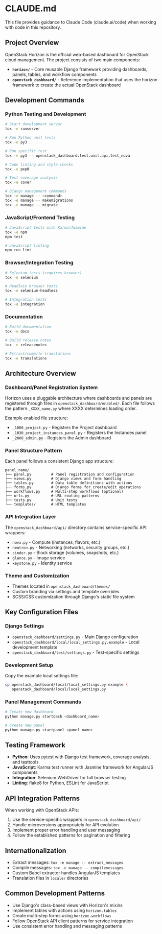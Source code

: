 # CLAUDE.md

This file provides guidance to Claude Code (claude.ai/code) when working with code in this repository.

## Project Overview

OpenStack Horizon is the official web-based dashboard for OpenStack cloud management. The project consists of two main components:

- **`horizon/`** - Core reusable Django framework providing dashboards, panels, tables, and workflow components
- **`openstack_dashboard/`** - Reference implementation that uses the horizon framework to create the actual OpenStack dashboard

## Development Commands

### Python Testing and Development
```bash
# Start development server
tox -e runserver

# Run Python unit tests
tox -e py3

# Run specific test
tox -e py3 -- openstack_dashboard.test.unit.api.test_nova

# Code linting and style checks
tox -e pep8

# Test coverage analysis
tox -e cover

# Django management commands
tox -e manage -- <command>
tox -e manage -- makemigrations
tox -e manage -- migrate
```

### JavaScript/Frontend Testing
```bash
# JavaScript tests with Karma/Jasmine
tox -e npm
npm test

# JavaScript linting
npm run lint
```

### Browser/Integration Testing
```bash
# Selenium tests (requires browser)
tox -e selenium

# Headless browser tests
tox -e selenium-headless

# Integration tests
tox -e integration
```

### Documentation
```bash
# Build documentation
tox -e docs

# Build release notes
tox -e releasenotes

# Extract/compile translations
tox -e translations
```

## Architecture Overview

### Dashboard/Panel Registration System
Horizon uses a pluggable architecture where dashboards and panels are registered through files in `openstack_dashboard/enabled/`. Each file follows the pattern `_XXXX_name.py` where XXXX determines loading order.

Example enabled file structure:
- `_1000_project.py` - Registers the Project dashboard
- `_1030_project_instances_panel.py` - Registers the Instances panel
- `_2000_admin.py` - Registers the Admin dashboard

### Panel Structure Pattern
Each panel follows a consistent Django app structure:
```
panel_name/
├── panel.py         # Panel registration and configuration
├── views.py         # Django views and form handling
├── tables.py        # Data table definitions with actions
├── forms.py         # Django forms for create/edit operations
├── workflows.py     # Multi-step workflows (optional)
├── urls.py          # URL routing patterns
├── tests.py         # Unit tests
└── templates/       # HTML templates
```

### API Integration Layer
The `openstack_dashboard/api/` directory contains service-specific API wrappers:
- `nova.py` - Compute (instances, flavors, etc.)
- `neutron.py` - Networking (networks, security groups, etc.)
- `cinder.py` - Block storage (volumes, snapshots, etc.)
- `glance.py` - Image service
- `keystone.py` - Identity service

### Theme and Customization
- Themes located in `openstack_dashboard/themes/`
- Custom branding via settings and template overrides
- SCSS/CSS customization through Django's static file system

## Key Configuration Files

### Django Settings
- `openstack_dashboard/settings.py` - Main Django configuration
- `openstack_dashboard/local/local_settings.py.example` - Local development template
- `openstack_dashboard/test/settings.py` - Test-specific settings

### Development Setup
Copy the example local settings file:
```bash
cp openstack_dashboard/local/local_settings.py.example \
   openstack_dashboard/local/local_settings.py
```

### Panel Management Commands
```bash
# Create new dashboard
python manage.py startdash <dashboard_name>

# Create new panel
python manage.py startpanel <panel_name>
```

## Testing Framework

- **Python**: Uses pytest with Django test framework, coverage analysis, and testtools
- **JavaScript**: Karma test runner with Jasmine framework for AngularJS components
- **Integration**: Selenium WebDriver for full browser testing
- **Linting**: flake8 for Python, ESLint for JavaScript

## API Integration Patterns

When working with OpenStack APIs:
1. Use the service-specific wrappers in `openstack_dashboard/api/`
2. Handle microversions appropriately for API evolution
3. Implement proper error handling and user messaging
4. Follow the established patterns for pagination and filtering

## Internationalization

- Extract messages: `tox -e manage -- extract_messages`
- Compile messages: `tox -e manage -- compilemessages`
- Custom Babel extractor handles AngularJS templates
- Translation files in `locale/` directories

## Common Development Patterns

- Use Django's class-based views with Horizon's mixins
- Implement tables with actions using `horizon.tables`
- Create multi-step forms using `horizon.workflows`
- Follow OpenStack API client patterns for service integration
- Use consistent error handling and messaging patterns
